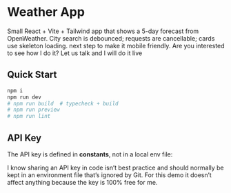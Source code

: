 # Weather App

Small React + Vite + Tailwind app that shows a 5-day forecast from OpenWeather. City search is debounced; requests are cancellable; cards use skeleton loading. next step to make it mobile friendly. Are you interested to see how I do it? Let us talk and I will do it live

## Quick Start

```bash
npm i
npm run dev
# npm run build  # typecheck + build
# npm run preview
# npm run lint
```

## API Key

The API key is defined in **constants**, not in a local env file:

I know sharing an API key in code isn’t best practice and should normally be kept in an environment file that’s ignored by Git. For this demo it doesn’t affect anything because the key is 100% free for me.

